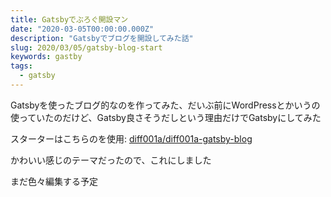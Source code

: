 ```yaml
---
title: Gatsbyでぶろぐ開設マン
date: "2020-03-05T00:00:00.000Z"
description: "Gatsbyでブログを開設してみた話"
slug: 2020/03/05/gatsby-blog-start
keywords: gastby
tags:
  - gatsby
---
```


Gatsbyを使ったブログ的なのを作ってみた、だいぶ前にWordPressとかいうの使っていたのだけど、Gatsby良さそうだしという理由だけでGatsbyにしてみた

スターターはこちらのを使用: [diff001a/diff001a-gatsby-blog](https://github.com/diff001a/diff001a-gatsby-blog)

かわいい感じのテーマだったので、これにしました

まだ色々編集する予定

